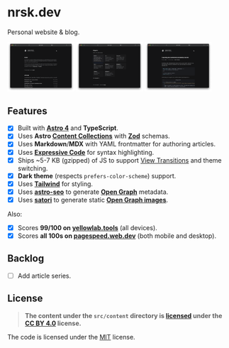 # nrsk.dev

Personal website &amp; blog.

<img src=".github/assets/main.png" width="30%" alt="Main page, introduction text."> <img src=".github/assets/projects.png" width="30%" alt="Main page, projects section."> <img src=".github/assets/article.png" width="30%" alt="Article page.">

## Features

- [x] Built with **[Astro 4][astro]** and **TypeScript**.
- [x] Uses **Astro [Content Collections][collections]** with **[Zod]** schemas.
- [x] Uses **Markdown**/**MDX** with YAML frontmatter for authoring articles.
- [x] Uses **[Expressive Code][expressive]** for syntax highlighting.
- [x] Ships ~5-7 KB (gzipped) of JS to support [View Transitions][vts] and theme switching.
- [x] **Dark theme** (respects `prefers-color-scheme`) support.
- [x] Uses **[Tailwind]** for styling.
- [x] Uses **[astro-seo]** to generate **[Open Graph][open-graph]** metadata.
- [x] Uses **[satori]** to generate static **[Open Graph images][open-graph-images]**.

Also:

- [x] Scores **99/100 on [yellowlab.tools]** (all devices).
- [x] Scores **all 100s on [pagespeed.web.dev]** (both mobile and desktop).

## Backlog

- [ ] Add article series.

## License

> **The content under the `src/content` directory is [licensed](LICENSE-CONTENT) under the [CC BY 4.0][cc-by-license] license.**

The code is licensed under the [MIT](LICENSE) license.

<!-- Links. -->

[astro]: https://astro.build
[tailwind]: https://tailwindcss.com
[expressive]: https://expressive-code.com
[open-graph]: https://ogp.me
[open-graph-images]: https://ogp.me/#structured
[cc-by-license]: https://choosealicense.com/licenses/cc-by-4.0/
[collections]: https://docs.astro.build/en/guides/content-collections/
[zod]: https://zod.dev
[vts]: https://docs.astro.build/en/guides/view-transitions/
[astro-seo]: https://github.com/jonasmerlin/astro-seo
[satori]: https://github.com/vercel/satori

<!-- Perf links. -->

[yellowlab.tools]: https://yellowlab.tools/result/guytxvkjwf
[pagespeed.web.dev]: https://pagespeed.web.dev/analysis/https-vm-codes/o6sb2m6idv?form_factor=mobile
